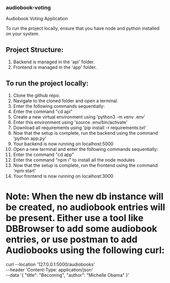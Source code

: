 ### audiobook-voting
Audiobook Voting Application

To run the project locally, ensure that you have node and python installed on your system.

## Project Structure:
1. Backend is managed in the 'api' folder.
2. Frontend is managed in the 'app' folder.

## To run the project locally:
1. Clone the github repo.
2. Navigate to the cloned folder and open a terminal.
3. Enter the following commands sequentially:
4. Enter the command "cd api"
5. Create a new virtual environment using 'python3 -m venv .env'
6. Enter this environment using 'source .env/bin/activate'
7. Download all requirements using 'pip install -r requirements.txt'
8. Now that the setup is complete, run the backend using the command 'python app.py'
9. Your backend is now running on localhost:5000
10. Open a new terminal and enter the following commands sequentially:
11. Enter the command "cd app"
12. Enter the command "npm i" to install all the node modules
13. Now that the setup is complete, run the frontend using the command 'npm start'
14. Your frontend is now running on localhost:3000


# Note: When the new db instance will be created, no audiobook entries will be present. Either use a tool like DBBrowser to add some audiobook entries, or use postman to add Audiobooks using the following curl:
curl --location '127.0.0.1:5000/audiobooks' \
--header 'Content-Type: application/json' \
--data '{
    "title": "Becoming",
    "author": "Michelle Obama"
}'
